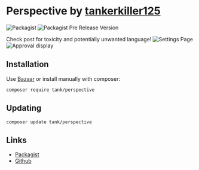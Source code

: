 # Perspective by [tankerkiller125](https://github.com/tankerkiller125)
![Packagist](https://img.shields.io/packagist/dt/tank/perspective?style=flat-square)
![Packagist Pre Release Version](https://img.shields.io/packagist/vpre/tank/perspective?style=flat-square)

Check post for toxicity and potentially unwanted language!
![Settings Page](https://user-images.githubusercontent.com/3457368/67613291-bb7ac700-f779-11e9-818b-2205101bf9ae.png) ![Approval display](https://user-images.githubusercontent.com/3457368/67613297-cd5c6a00-f779-11e9-9872-9ac2a04e96a9.png)

## Installation
Use [Bazaar](https://discuss.flarum.org/d/5151-bazaar-the-extension-marketplace) or install manually with composer:
```
composer require tank/perspective
```

## Updating
```
composer update tank/perspective
```

## Links
- [Packagist](https://packagist.org/packages/tank/perspective)
- [Github](https://github.com/tankerkiller125/flarum-perspective)
